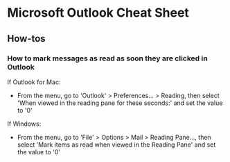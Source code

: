 # Microsoft Outlook Cheat Sheet

## How-tos

### How to mark messages as read as soon they are clicked in Outlook

If Outlook for Mac:
- From the menu, go to 'Outlook' > Preferences... > Reading, then select 'When viewed in the reading pane for these seconds:' and set the value to '0'

If Windows:
- From the menu, go to 'File' > Options > Mail > Reading Pane..., then select 'Mark items as read when viewed in the Reading Pane' and set the value to '0'

